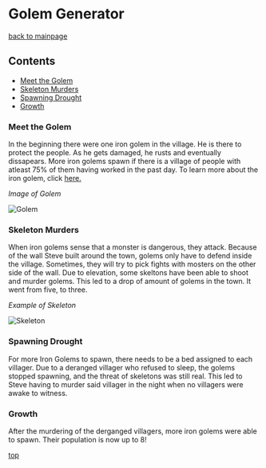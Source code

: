 # Golem Generator
[back to mainpage](README.md)
## Contents

* [Meet the Golem](#Meet-the-golem)
* [Skeleton Murders](#Skeleton-Murders)
* [Spawning Drought](#Spawning-Drought)
* [Growth](#Growth)

### Meet the Golem
In the beginning there were one iron golem in the village. He is there to protect the people. As he gets damaged, he rusts and eventually dissapears. More iron golems spawn if there is a village of people with atleast 75% of them having worked in the past day. To learn more about the iron golem, click [here.](https://minecraft.fandom.com/wiki/Iron_Golem)

*Image of Golem*

![Golem](https://user-images.githubusercontent.com/89501767/138540106-c4b00ab6-c614-4eb4-b6fc-6a102464665b.png)


### Skeleton Murders
When iron golems sense that a monster is dangerous, they attack. Because of the wall Steve built around the town, golems only have to defend inside the village. Sometimes, they will try to pick fights with mosters on the other side of the wall. Due to elevation, some skeltons have been able to shoot and murder golems. This led to a drop of amount of golems in the town. It went from five, to three. 

*Example of Skeleton*

![Skeleton](https://user-images.githubusercontent.com/89501767/138540159-fadcd528-6781-49fa-9642-aa1edb8c249a.jpg)


### Spawning Drought
For more Iron Golems to spawn, there needs to be a bed assigned to each villager. Due to a deranged villager who refused to sleep, the golems stopped spawning, and the threat of skeletons was still real. This led to Steve having to murder said villager in the night when no villagers were awake to witness.

### Growth
After the murdering of the derganged villagers, more iron golems were able to spawn. Their population is now up to 8!

[top](#Golem-generator)
